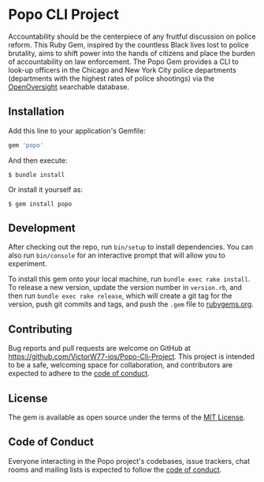 # Popo CLI Project

Accountability should be the centerpiece of any fruitful discussion on police reform. This Ruby Gem, inspired by the countless Black lives lost to police brutality, aims to shift power into the hands of citizens and place the burden of accountability on law enforcement. The Popo Gem provides a CLI to look-up officers in the Chicago and New York City police departments (departments with the highest rates of police shootings) via the [OpenOversight](https://openoversight.com/) searchable database.

## Installation

Add this line to your application's Gemfile:

```ruby
gem 'popo'
```

And then execute:

    $ bundle install

Or install it yourself as:

    $ gem install popo

## Development

After checking out the repo, run `bin/setup` to install dependencies. You can also run `bin/console` for an interactive prompt that will allow you to experiment.

To install this gem onto your local machine, run `bundle exec rake install`. To release a new version, update the version number in `version.rb`, and then run `bundle exec rake release`, which will create a git tag for the version, push git commits and tags, and push the `.gem` file to [rubygems.org](https://rubygems.org).

## Contributing

Bug reports and pull requests are welcome on GitHub at https://github.com/VictorW77-ios/Popo-Cli-Project. This project is intended to be a safe, welcoming space for collaboration, and contributors are expected to adhere to the [code of conduct](https://github.com/VictorW77-ios/Popo-Cli-Project/blob/master/CODE_OF_CONDUCT.md).


## License

The gem is available as open source under the terms of the [MIT License](https://opensource.org/licenses/MIT).

## Code of Conduct

Everyone interacting in the Popo project's codebases, issue trackers, chat rooms and mailing lists is expected to follow the [code of conduct](https://github.com/VictorW77-ios/Popo-Cli-Project/blob/master/CODE_OF_CONDUCT.md).
